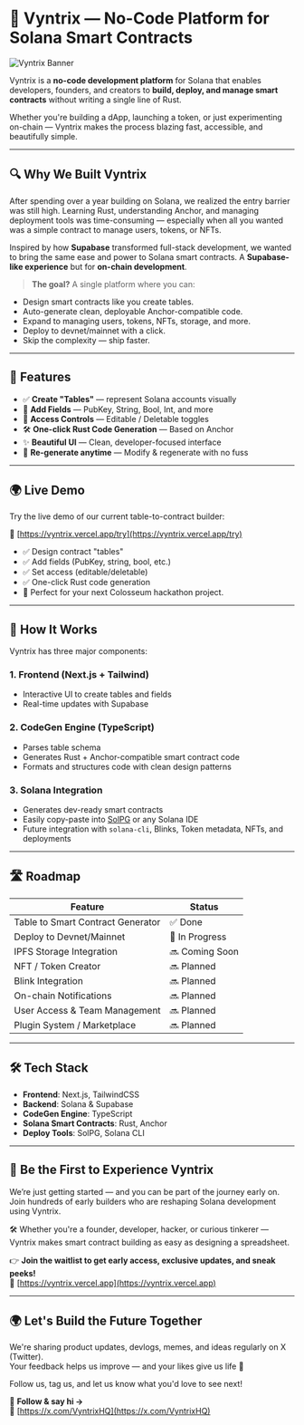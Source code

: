 # 🚀 Vyntrix — No-Code Platform for Solana Smart Contracts

![Vyntrix Banner](https://vyntrix.vercel.app/VyntrixBanner.png)

Vyntrix is a **no-code development platform** for Solana that enables developers, founders, and creators to **build, deploy, and manage smart contracts** without writing a single line of Rust.

Whether you're building a dApp, launching a token, or just experimenting on-chain — Vyntrix makes the process blazing fast, accessible, and beautifully simple.

---

## 🔍 Why We Built Vyntrix

After spending over a year building on Solana, we realized the entry barrier was still high. Learning Rust, understanding Anchor, and managing deployment tools was time-consuming — especially when all you wanted was a simple contract to manage users, tokens, or NFTs.

Inspired by how **Supabase** transformed full-stack development, we wanted to bring the same ease and power to Solana smart contracts. A **Supabase-like experience** but for **on-chain development**.

> **The goal?** A single platform where you can:
- Design smart contracts like you create tables.
- Auto-generate clean, deployable Anchor-compatible code.
- Expand to managing users, tokens, NFTs, storage, and more.
- Deploy to devnet/mainnet with a click.
- Skip the complexity — ship faster.

---

## 🌟 Features

- ✅ **Create "Tables"** — represent Solana accounts visually  
- 🧩 **Add Fields** — PubKey, String, Bool, Int, and more  
- 🔐 **Access Controls** — Editable / Deletable toggles  
- 🛠 **One-click Rust Code Generation** — Based on Anchor  
- ✨ **Beautiful UI** — Clean, developer-focused interface  
- 🔁 **Re-generate anytime** — Modify & regenerate with no fuss

---

## 🌍 Live Demo

Try the live demo of our current table-to-contract builder:

🧩 [https://vyntrix.vercel.app/try](https://vyntrix.vercel.app/try)

- ✅ Design contract "tables"
- ✅ Add fields (PubKey, string, bool, etc.)
- ✅ Set access (editable/deletable)
- ✅ One-click Rust code generation
- 🔁 Perfect for your next Colosseum hackathon project.

---

## 🧠 How It Works

Vyntrix has three major components:

### 1. **Frontend (Next.js + Tailwind)**
- Interactive UI to create tables and fields
- Real-time updates with Supabase

### 2. **CodeGen Engine (TypeScript)**
- Parses table schema
- Generates Rust + Anchor-compatible smart contract code
- Formats and structures code with clean design patterns

### 3. **Solana Integration**
- Generates dev-ready smart contracts
- Easily copy-paste into [SolPG](https://beta.solpg.io/) or any Solana IDE
- Future integration with `solana-cli`, Blinks, Token metadata, NFTs, and deployments

---

## 🛣 Roadmap

| Feature                              | Status        |
|--------------------------------------|---------------|
| Table to Smart Contract Generator    | ✅ Done        |
| Deploy to Devnet/Mainnet             | 🔄 In Progress |
| IPFS Storage Integration             | 🔜 Coming Soon |
| NFT / Token Creator                  | 🔜 Planned     |
| Blink Integration                    | 🔜 Planned     |
| On-chain Notifications               | 🔜 Planned     |
| User Access & Team Management        | 🔜 Planned     |
| Plugin System / Marketplace          | 🔜 Planned     |

---

## 🛠 Tech Stack

- **Frontend**: Next.js, TailwindCSS
- **Backend**: Solana & Supabase
- **CodeGen Engine**: TypeScript
- **Solana Smart Contracts**: Rust, Anchor
- **Deploy Tools**: SolPG, Solana CLI

---

## 🚀 Be the First to Experience Vyntrix

We’re just getting started — and you can be part of the journey early on.  
Join hundreds of early builders who are reshaping Solana development using Vyntrix.

🛠️ Whether you're a founder, developer, hacker, or curious tinkerer —  
Vyntrix makes smart contract building as easy as designing a spreadsheet.

👉 **Join the waitlist to get early access, exclusive updates, and sneak peeks!**  
🔗 [https://vyntrix.vercel.app](https://vyntrix.vercel.app)

---

## 🌍 Let's Build the Future Together

We're sharing product updates, devlogs, memes, and ideas regularly on X (Twitter).  
Your feedback helps us improve — and your likes give us life 🫶

Follow us, tag us, and let us know what you'd love to see next!

💬 **Follow & say hi →**  
🔗 [https://x.com/VyntrixHQ](https://x.com/VyntrixHQ)

